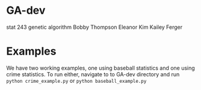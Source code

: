 # GA-dev
stat 243 genetic algorithm
Bobby Thompson
Eleanor Kim
Kailey Ferger

# Examples
We have two working examples, one using baseball statistics and one using crime statistics. To run either, navigate to to GA-dev directory and run ```python crime_example.py``` or ```python baseball_example.py```
